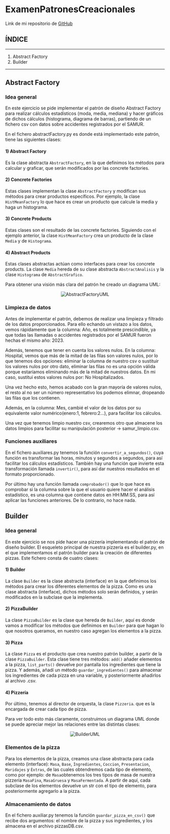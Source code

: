 # ExamenPatronesCreacionales

Link de mi repositorio de [GitHub](https://github.com/pelahumi/ExamenPatronesCreacionales)

## ÍNDICE
---
1) Abstract Factory
2) Builder
---

## Abstract Factory

### Idea general

En este ejercicio se pide implementar el patrón de diseño Abstract Factory para realizar cálculos estadísticos (moda, media, mediana) y hacer gráficos de dichos cálculos (histograma, diagrama de barras), partiendo de un fichero csv con datos sobre accidentes registrados por el SAMUR.

En el fichero abstractFactory.py es donde está implementado este patrón, tiene las siguientes clases:

#### 1) Abstract Factory

Es la clase abstracta ```AbstractFactory```, en la que definimos los métodos para calcular y graficar, que serán modificados por las concrete factories.

#### 2) Concrete Factories

Estas clases implementan la clase ```AbstractFactory``` y modifican sus métodos para crear productos específicos. Por ejemplo, la clase ```HistMeanFactory``` lo que hace es crear un producto que calcule la media y haga un histograma.

#### 3) Concrete Products

Estas clases son el resultado de las concrete factories. Siguiendo con el ejemplo anterior, la clase ```HistMeanFactory``` crea un producto de la clase ```Media``` y de ```Histograma```.

#### 4) Abstract Products

Estas clases abstractas actúan como interfaces para crear los concrete products. La clase ```Media``` hereda de su clase abstracta ```AbstractAnalisis``` y la clase ```Histograma``` de ```AbstractGrafico```.

Para obtener una visión más clara del patrón he creado un diagrama UML:


<p align="center">
  <img src="https://github.com/pelahumi/ExamenPatronesCreacionales/assets/91721764/9d136bc3-6856-419b-8647-cbf49584f137" alt="AbstractFactoryUML">
</p>

### Limpieza de datos

Antes de implementar el patrón, debemos de realizar una limpieza y filtrado de los datos proporcionados. Para ello echando un vistazo a los datos, vemos rápidamente que la columna: Año, es totalmente prescindible, ya que todas las llamadas o accidentes registrados por el SAMUR fueron hechas el mismo año: 2023.

Además, tenemos que tener en cuenta los valores nulos. En la columna: Hospital, vemos que más de la mitad de las filas son valores nulos, por lo que tenemos dos opciones: eliminar la columna de nuestro csv o sustituir los valores nulos por otro dato, eliminar las filas no es una opción válida porque estaríamos eliminando más de la mitad de nuestros datos. En mi caso, sustitui estos valores nulos por: No Hospitalizados.

Una vez hecho esto, hemos acabado con la gran mayoría de valores nulos, el resto al no ser un número representativo los podemos elimnar, dropeando las filas que los contienen.

Además, en la columna: Mes, cambié el valor de los datos por su equivalente valor numérico(enero:1, febrero:2...), para facilitar los cálculos.

Una vez que tenemos limpio nuestro csv, crearemos otro que almacene los datos limpios para facilitar su manipulación posterior -> samur_limpio.csv.

### Funciones auxiliares

En el fichero auxiliares.py tenemos la función ```convertir_a_segundos()```, cuya función es transformar las horas, minutos y segundos a segundos, para así facilitar los cálculos estadísticos. También hay una función que invierte esta transformación llamada ```invertir()```, para así dar nuestros resultados en el formato proporcionado.

Por último hay una función llamada ```comprobador()``` que lo que hace es comprobar si la columna sobre la que el usuario quiere hacer el análisis estadístico, es una columna que contiene datos en HH:MM:SS, para así aplicar las funciones anteriores. De lo contrario, no hace nada.


## Builder

### Idea general

En este ejercicio se nos pide hacer una pizzería implementando el patrón de diseño builder. El esqueleto principal de nuestra pizzería es el builder.py, en el que implementamos el patrón builder para la creación de diferentes pizzas. Este fichero consta de cuatro clases:

#### 1) Builder

La clase ```Builder``` es la clase abstracta (interface) en la que definimos los métodos para crear los diferentes elementos de la pizza. Como es una clase abstracta (interface), dichos métodos solo serán definidos, y serán modificados en la subclase que la implementa.

#### 2) PizzaBuilder

La clase ```PizzaBuilder``` es la clase que hereda de ```Builder```, aquí es donde vamos a modificar los métodos que definimos en ```Builder``` para que hagan lo que nosotros queramos, en nuestro caso agregan los elementos a la pizza.

#### 3) Pizza

La clase ```Pizza``` es el producto que crea nuestro patrón builder, a partir de la clase ```PizzaBuilder```. Esta clase tiene tres métodos: ```add()``` añader elementos a la pizza, ```list_parts()``` devuelve por pantalla los ingredientes que tiene la pizza. Y además, añadí un método ```guardar_ingredientes()``` para almacenar los ingredientes de cada pizza en una variable, y posteriormente añadirlos al archivo .csv.

#### 4) Pizzería

Por último, tenemos al director de orquesta, la clase ```Pizzeria```. que es la encargada de crear cada tipo de pizza.

Para ver todo esto más claramente, construimos un diagrama UML donde se puede apreciar mejor las relaciones entre las distintas clases:


<p align="center">
  <img src="https://github.com/pelahumi/ExamenPatronesCreacionales/assets/91721764/f965a62e-c7a2-43dd-9e12-d63fdc29d929" alt="BuilderUML">
</p>


### Elementos de la pizza

Para los elementos de la pizza, creamos una clase abstracta para cada elemento (interface): ```Masa```, ```Base```, ```Ìngredientes```, ```Coccion```, ```Presentacion```, ```Maridajes``` y ```Èxtras```, de las cuales obtendremos cada tipo de elemento, como por ejemplo: de ```Masa```obtenemos los tres tipos de masa de nuestra pizzería ```MasaFina```, ```MasaGruesa``` y ```MasaFermentada```. 
A partir de aquí, cada subclase de los elementos devuelve un str con el tipo de elemento, para posteriormente agregarlo a la pizza.

### Almacenamiento de datos

En el fichero auxiliar.py tenemos la función ```guardar_pizza_en_csv()``` que recibe dos argumentos: el nombre de la pizza y sus ingredientes, y los almacena en el archivo pizzasDB.csv.






